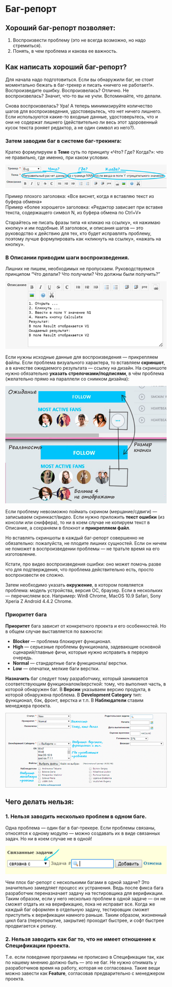 # Баг-репорт

##  Хороший баг-репорт позволяет:

1. Воспроизвести проблему \(это не всегда возможно, но надо стремиться\).
2. Понять, в чем проблема и какова ее важность.

##  Как написать хороший баг-репорт?

Для начала надо подготовиться. Если вы обнаружили баг, не стоит моментально бежать в баг-трекер и писать «ничего не работает!». Воспроизведите ошибку. Воспроизвелась? Отлично. Не воспроизвелась? Значит, что-то вы не учли. Вспоминайте, что делали.  
  
Снова воспроизвелась? Ура! А теперь минимизируйте количество шагов для воспроизведения, удостоверьтесь, что нет ничего лишнего.  
Если используются какие-то входные данные, удостоверьтесь, что и они не содержат лишнего \(действительно ли весь этот здоровенный кусок текста роняет редактор, а не один символ из него?\).

### Затем заводим баг в системе баг-трекинга:

Кратко формулируем в **Теме** суть по принципу «Что? Где? Когда?»: что не правильно, где именно, при каком условии.

![](../.gitbook/assets/image%20%281%29.png)

Пример плохого заголовка: «Все виснет, когда я вставляю текст из буфера обмена»  
Пример «более хорошего» заголовка: «Редактор зависает при вставке текста, содержащего символ N, из буфера обмена по Ctrl+V»

Старайтесь не писать фразы типа «я кликаю на ссылку», «я нажимаю кнопку» и им подобные. И заголовок, и описания шагов — это руководство к действию для тех, кто будет исправлять проблему, поэтому лучше формулировать как «кликнуть на ссылку», «нажать на кнопку».

### В **Описании** приводим шаги воспроизведения.

 Лишних не пишем, необходимых не пропускаем. Руководствуемся принципом “Что делали? Что получили? Что должны были получить?”

![](../.gitbook/assets/image%20%282%29.png)

Если нужны исходные данные для воспроизведения — прикрепляем файлы. Если проблема визуального характера, то вставляем **скриншот**, а в качестве ожидаемого результата — ссылку на дизайн. На скриншоте нужно обязательно **указать стрелочками/подписями**, в чём проблема \(желательно прямо на параллели со снимком дизайна\):

![](../.gitbook/assets/image%20%283%29.png)

Если проблему невозможно поймать скрином \(мерцание/сдвиги\) — записываем скринкаст/видео. Если нужно приложить **текст ошибки** \(из консоли или сниффера\), то ни в коем случае не копируем текст в Описание, а сохраняем в блокнот и **прикрепляем файл**.

Но вставлять скриншоты в каждый баг-репорт совершенно не обязательно: пожалуйста, не плодите лишних сущностей. Если он ничем не поможет в воспроизведении проблемы — не тратьте время на его изготовление.

Кстати, про видео воспроизведения ошибки: оно может помочь разве что для подтверждения, что проблема действительно есть, просто воспроизвести ее сложно.

Затем необходимо указать **окружение**, в котором появляется проблема: модель устройства, версия ОС, браузер. Если в нескольких — перечисляем все. Например: Win8 Chrome, MacOS 10.9 Safari, Sony Xperia Z Android 4.4.2 Chrome.

### **Приоритет** бага

**Приоритет** бага зависит от конкретного проекта и его особенностей. Но в общем случае выставляется по важности:

* **Blocker** — проблема блокирует функционал.
* **High** — серьезные проблемы функционала, задевающие основной сценарий/главные фичи, которые нужно исправить в первую очередь.
* **Normal** — стандартные баги функционала/ верстки.
* **Low** — опечатки, мелкие баги верстки.

**Назначить** баг следует тому разработчику, который занимается соответствующим функционалом/версткой: тому, что выполнил часть, в которой обнаружен баг. В **Версии** указываем версию продукта, в которой обнаружена проблема. В **Development Category** тип: функционал, бэк, фронт, верстка и т.п. В **Наблюдатели** ставим менеджера проекта.

![](../.gitbook/assets/image%20%284%29.png)

## Чего делать нельзя:

### **1. Нельзя заводить несколько проблем в одном баге.**

Одна проблема — один баг в баг-трекере. Если проблемы связаны, относятся к одному модулю — можно создавать их в виде связанных задач. Но ни в коем случае не в одной!

![](../.gitbook/assets/image%20%285%29.png)

Чем плох баг-репорт с несколькими багами в одной задаче? Это значительно замедляет процесс их устранения. Ведь после фикса бага разработчик переназначает задачу на тестировщика для верификации. Таким образом, если у него несколько проблем в одной задаче — он не сможет отдать их на верификацию, пока не исправит все. Когда же каждый баг оформлен в отдельную задачу, тестировщик сможет приступить к верификации намного раньше. Таким образом, жизненный цикл бага \(переоткрытие, закрытие\) проходит быстрее, и софт быстрее продвигается к релизу.

### **2. Нельзя заводить как баг то, что не имеет отношение к Спецификации проекта.**

Т.е. если поведение программы не прописано в Спецификации так, как по нашему мнению должно быть — это не баг. Не нужно отнимать у разработчиков время на работу, которая не согласована. Такие вещи можно завести как **Feature**, согласовав предварительно с менеджером проекта.

